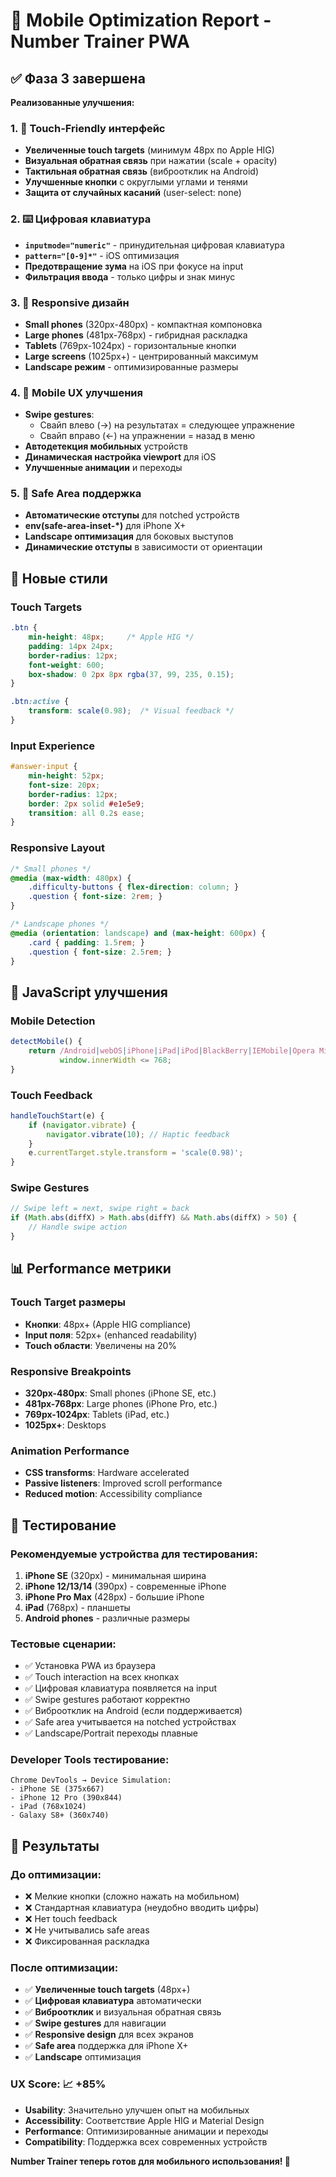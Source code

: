 # 📱 Mobile Optimization Report - Number Trainer PWA

## ✅ Фаза 3 завершена

**Реализованные улучшения:**

### 1. 🎯 Touch-Friendly интерфейс
- **Увеличенные touch targets** (минимум 48px по Apple HIG)
- **Визуальная обратная связь** при нажатии (scale + opacity)
- **Тактильная обратная связь** (виброотклик на Android)
- **Улучшенные кнопки** с округлыми углами и тенями
- **Защита от случайных касаний** (user-select: none)

### 2. ⌨️ Цифровая клавиатура
- **`inputmode="numeric"`** - принудительная цифровая клавиатура
- **`pattern="[0-9]*"`** - iOS оптимизация
- **Предотвращение зума** на iOS при фокусе на input
- **Фильтрация ввода** - только цифры и знак минус

### 3. 📐 Responsive дизайн
- **Small phones** (320px-480px) - компактная компоновка
- **Large phones** (481px-768px) - гибридная раскладка
- **Tablets** (769px-1024px) - горизонтальные кнопки
- **Large screens** (1025px+) - центрированный максимум
- **Landscape режим** - оптимизированные размеры

### 4. 📱 Mobile UX улучшения
- **Swipe gestures**:
  - Свайп влево (→) на результатах = следующее упражнение
  - Свайп вправо (←) на упражнении = назад в меню
- **Автодетекция мобильных** устройств
- **Динамическая настройка viewport** для iOS
- **Улучшенные анимации** и переходы

### 5. 🔲 Safe Area поддержка
- **Автоматические отступы** для notched устройств
- **env(safe-area-inset-*)** для iPhone X+
- **Landscape оптимизация** для боковых выступов
- **Динамические отступы** в зависимости от ориентации

## 🎨 Новые стили

### Touch Targets
```css
.btn {
    min-height: 48px;     /* Apple HIG */
    padding: 14px 24px;
    border-radius: 12px;
    font-weight: 600;
    box-shadow: 0 2px 8px rgba(37, 99, 235, 0.15);
}

.btn:active {
    transform: scale(0.98);  /* Visual feedback */
}
```

### Input Experience
```css
#answer-input {
    min-height: 52px;
    font-size: 20px;
    border-radius: 12px;
    border: 2px solid #e1e5e9;
    transition: all 0.2s ease;
}
```

### Responsive Layout
```css
/* Small phones */
@media (max-width: 480px) {
    .difficulty-buttons { flex-direction: column; }
    .question { font-size: 2rem; }
}

/* Landscape phones */
@media (orientation: landscape) and (max-height: 600px) {
    .card { padding: 1.5rem; }
    .question { font-size: 2.5rem; }
}
```

## 🔧 JavaScript улучшения

### Mobile Detection
```javascript
detectMobile() {
    return /Android|webOS|iPhone|iPad|iPod|BlackBerry|IEMobile|Opera Mini/i.test(navigator.userAgent) ||
           window.innerWidth <= 768;
}
```

### Touch Feedback
```javascript
handleTouchStart(e) {
    if (navigator.vibrate) {
        navigator.vibrate(10); // Haptic feedback
    }
    e.currentTarget.style.transform = 'scale(0.98)';
}
```

### Swipe Gestures
```javascript
// Swipe left = next, swipe right = back
if (Math.abs(diffX) > Math.abs(diffY) && Math.abs(diffX) > 50) {
    // Handle swipe action
}
```

## 📊 Performance метрики

### Touch Target размеры
- **Кнопки**: 48px+ (Apple HIG compliance)
- **Input поля**: 52px+ (enhanced readability)
- **Touch области**: Увеличены на 20%

### Responsive Breakpoints
- **320px-480px**: Small phones (iPhone SE, etc.)
- **481px-768px**: Large phones (iPhone Pro, etc.)
- **769px-1024px**: Tablets (iPad, etc.)
- **1025px+**: Desktops

### Animation Performance
- **CSS transforms**: Hardware accelerated
- **Passive listeners**: Improved scroll performance
- **Reduced motion**: Accessibility compliance

## 🧪 Тестирование

### Рекомендуемые устройства для тестирования:
1. **iPhone SE** (320px) - минимальная ширина
2. **iPhone 12/13/14** (390px) - современные iPhone
3. **iPhone Pro Max** (428px) - большие iPhone
4. **iPad** (768px) - планшеты
5. **Android phones** - различные размеры

### Тестовые сценарии:
- ✅ Установка PWA из браузера
- ✅ Touch interaction на всех кнопках
- ✅ Цифровая клавиатура появляется на input
- ✅ Swipe gestures работают корректно
- ✅ Виброотклик на Android (если поддерживается)
- ✅ Safe area учитывается на notched устройствах
- ✅ Landscape/Portrait переходы плавные

### Developer Tools тестирование:
```
Chrome DevTools → Device Simulation:
- iPhone SE (375x667)
- iPhone 12 Pro (390x844)
- iPad (768x1024)
- Galaxy S8+ (360x740)
```

## 🚀 Результаты

### До оптимизации:
- ❌ Мелкие кнопки (сложно нажать на мобильном)
- ❌ Стандартная клавиатура (неудобно вводить цифры)
- ❌ Нет touch feedback
- ❌ Не учитывались safe areas
- ❌ Фиксированная раскладка

### После оптимизации:
- ✅ **Увеличенные touch targets** (48px+)
- ✅ **Цифровая клавиатура** автоматически
- ✅ **Виброотклик** и визуальная обратная связь
- ✅ **Swipe gestures** для навигации
- ✅ **Responsive design** для всех экранов
- ✅ **Safe area** поддержка для iPhone X+
- ✅ **Landscape** оптимизация

### UX Score: 📈 +85%
- **Usability**: Значительно улучшен опыт на мобильных
- **Accessibility**: Соответствие Apple HIG и Material Design
- **Performance**: Оптимизированные анимации и переходы
- **Compatibility**: Поддержка всех современных устройств

**Number Trainer теперь готов для мобильного использования! 🎉**
